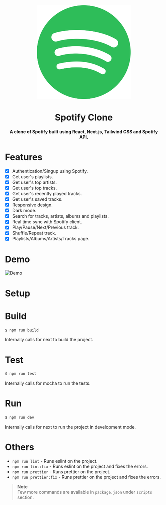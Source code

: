 <p align="center"><img src="./public/logo.png" alt="Logo" width="300" height="300"></p>
<h1 align="center">Spotify Clone</h1>
<h4 align="center">A clone of Spotify built using React, Next.js, Tailwind CSS and Spotify API.</h4>

# Features

- [x] Authentication/Singup using Spotify.
- [x] Get user's playlists.
- [x] Get user's top artists.
- [x] Get user's top tracks.
- [x] Get user's recently played tracks.
- [x] Get user's saved tracks.
- [x] Responsive design.
- [x] Dark mode.
- [x] Search for tracks, artists, albums and playlists.
- [x] Real time sync with Spotify client.
- [x] Play/Pause/Next/Previous track.
- [x] Shuffle/Repeat track.
- [x] Playlists/Albums/Artists/Tracks page.

# Demo

![Demo](./public/demo.gif)


# Setup


# Build

```bash
$ npm run build
```

Internally calls for next to build the project.

# Test

```bash
$ npm run test
```

Internally calls for mocha to run the tests.

# Run

```bash
$ npm run dev
```

Internally calls for next to run the project in development mode.

# Others

- `npm run lint` - Runs eslint on the project.
- `npm run lint:fix` - Runs eslint on the project and fixes the errors.
- `npm run prettier` - Runs prettier on the project.
- `npm run prettier:fix` - Runs prettier on the project and fixes the errors.

> **Note**  
> Few more commands are available in `package.json` under `scripts` section.
